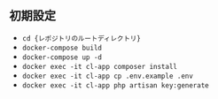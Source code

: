 ## 初期設定
- `cd {レポジトリのルートディレクトリ}`
- `docker-compose build`
- `docker-compose up -d`
- `docker exec -it cl-app composer install`
- `docker exec -it cl-app cp .env.example .env`
- `docker exec -it cl-app php artisan key:generate`